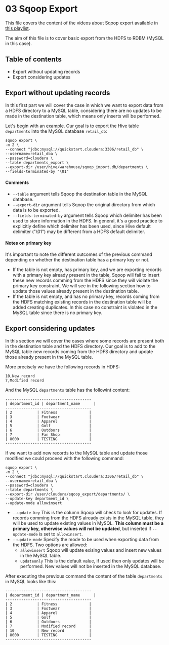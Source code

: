 # 03 Sqoop Export

This file covers the content of the videos about Sqoop export available in [this playlist](https://www.youtube.com/watch?v=GyA6lhBIe9g&list=PLf0swTFhTI8rJvGpOp-LujOcpk-Rlz-yE&index=16&spfreload=1).

The aim of this file is to cover basic export from the HDFS to RDBM (MySQL in this case).

## Table of contents

* Export without updating records
* Export considering updates

## Export without updating records

In this first part we will cover the case in which we want to export data from a HDFS directory
to a MySQL table, considering there are no updates to be made in the destination table, which means
only inserts will be performed.

Let's begin with an example. Our goal is to export the Hive table `departments` into the MySQL database 
`retail_db`:

```
sqoop export \ 
-m 2 \
--connect "jdbc:mysql://quickstart.cloudera:3306/retail_db" \
--username=retail_dba \
--password=cloudera \
--table departments_export \
--export-dir /user/hive/warehouse/sqoop_import.db/departments \
--fields-terminated-by "\01"
```

#### Comments

* `--table` argument tells Sqoop the destination table in the MySQL database.
* `--export-dir` argument tells Sqoop the original directory from which data is to be exported.
* `--fields-terminated-by` argument tells Sqoop which delimiter has been used to store information in
  the HDFS. In general, it's a good practice to explicitly define which delimiter has been used, since
  Hive default delimiter ("\01") may be different from a HDFS default delimiter.

#### Notes on primary key

It's important to note the different outcomes of the previous command depending
on whether the destination table has a primary key or not.

* If the table is not empty, has primary key, and we are exporting records with
  a primary key already present in the table, Sqoop will fail to insert these new records comming from
  the HDFS since they will violate the primary key constraint. We will see in the following section
  how to update those values already present in the destination table.
* If the table is not empty, and has no primary key, records coming from the HDFS matching 
  existing records in the destination table will be added creating duplicates. In this case
  no constraint is violated in the MySQL table since there is no primary key.

## Export considering updates

In this section we will cover the cases where some records are present both in the destination table
and the HDFS directory. Our goal is to add to the MySQL table new records coming from the HDFS
directory and update those already present in the MySQL table. 

More precisely we have the following records in HDFS:

```
10,New record
7,Modified record
```

And the MySQL `departments` table has the followint content:

```
--------------------------------------
| department_id | department_name      | 
--------------------------------------
| 2           | Fitness              | 
| 3           | Footwear             | 
| 4           | Apparel              | 
| 5           | Golf                 | 
| 6           | Outdoors             | 
| 7           | Fan Shop             | 
| 8000        | TESTING              | 
--------------------------------------
```

If we want to add new records to the MySQL table and update those
modified we could proceed with the following command:

```
sqoop export \
-m 2 \
--connect "jdbc:mysql://quickstart.cloudera:3306/retail_db" \
--username=retail_dba \
--password=cloudera \
--table departments \
--export-dir /user/cloudera/sqoop_export/departments/ \
--update-key department_id \
--update-mode allowinsert
```

* `--update-key` This is the column Sqoop will check to look for updates. If records comming from 
  the HDFS already exists in the MySQL table, they will be used to update existing values in MySQL. 
  **This column must be a primary key, otherwise values will not be updated**, but inserted
  if `--update-mode` is set to `allowinsert`.
* `--update-mode` Specify the mode to be used when exporting data from the HDFS. 
  Two options are allowed:
  * `allowinsert` Sqoop will update exising values and insert new values in the MySQL table.
  * `updateonly` This is the default value, if used then only updates will be performed. New values
	will not be inserted in the MySQL database.
	
After executing the previous command the content of the table `departments` in MySQL looks like this:

```
--------------------------------------
| department_id | department_name      | 
--------------------------------------
| 2           | Fitness              | 
| 3           | Footwear             | 
| 4           | Apparel              | 
| 5           | Golf                 | 
| 6           | Outdoors             | 
| 7           | Modified record      | 
| 10          | New record           |
| 8000        | TESTING              | 
--------------------------------------
```



